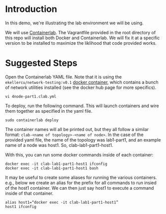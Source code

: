 # Introduction

In this demo, we're illustrating the lab environment we will be using.

We will use [Containerlab](https://containerlab.dev/).  The Vagrantfile provided in the root directory of this repo will install both Docker and Containerlab.  We will fix it at a specific version to be installed to maximize the liklihood that code provided works.

# Suggested Steps

Open the Containerlab YAML file.  Note that it is using the `ekellercu/network-testing:v0.1` [docker container](https://hub.docker.com/r/ekellercu/network-testing), which contains a bunch of network utilities installed (see the docker hub page for more specifics).

```
vi 4node-part1.clab.yml
```

To deploy, run the following command.  This will launch containers and wire them together as specified in the yaml file.

```
sudo containerlab deploy
```

The container names will all be printed out, but they all follow a similar format: `clab-<name of topology>-<name of node>`.  In the case of the provided yaml file, the name of the topology was lab1-part1, and an example name of a node was host1.  So, clab-lab1-part1-host1.

With this, you can run some docker commands inside of each container:

```
docker exec -it clab-lab1-part1-host1 ifconfig
docker exec -it clab-lab1-part1-host1 bash
```


It may be useful to create some aliases for running the various containers.  e.g., below we create an alias for the prefix for all commands to run insied of the host1 container.  We can then just say host1 <command> to execute a command inside of that container.

```
alias host1=“docker exec -it clab-lab1-part1-host1”
host1 ifconfig
```

